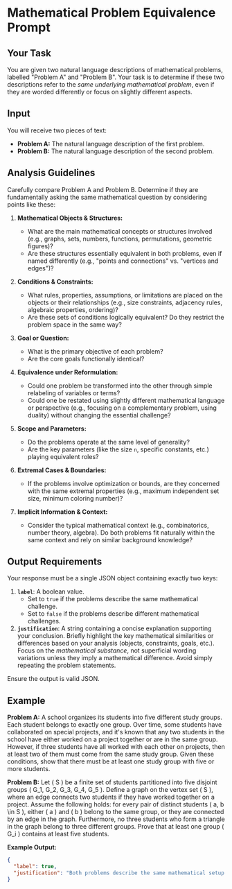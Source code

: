 # Mathematical Problem Equivalence Prompt

## Your Task

You are given two natural language descriptions of mathematical problems, labelled "Problem A" and "Problem B". Your task is to determine if these two descriptions refer to the *same underlying mathematical problem*, even if they are worded differently or focus on slightly different aspects.

## Input

You will receive two pieces of text:

*   **Problem A:** The natural language description of the first problem.
*   **Problem B:** The natural language description of the second problem.

## Analysis Guidelines

Carefully compare Problem A and Problem B. Determine if they are fundamentally asking the same mathematical question by considering points like these:

1.  **Mathematical Objects & Structures:**
    *   What are the main mathematical concepts or structures involved (e.g., graphs, sets, numbers, functions, permutations, geometric figures)?
    *   Are these structures essentially equivalent in both problems, even if named differently (e.g., "points and connections" vs. "vertices and edges")?

2.  **Conditions & Constraints:**
    *   What rules, properties, assumptions, or limitations are placed on the objects or their relationships (e.g., size constraints, adjacency rules, algebraic properties, ordering)?
    *   Are these sets of conditions logically equivalent? Do they restrict the problem space in the same way?

3.  **Goal or Question:**
    *   What is the primary objective of each problem?
    *   Are the core goals functionally identical?

4.  **Equivalence under Reformulation:**
    *   Could one problem be transformed into the other through simple relabeling of variables or terms?
    *   Could one be restated using slightly different mathematical language or perspective (e.g., focusing on a complementary problem, using duality) without changing the essential challenge?

5.  **Scope and Parameters:**
    *   Do the problems operate at the same level of generality?
    *   Are the key parameters (like the size `n`, specific constants, etc.) playing equivalent roles?

6.  **Extremal Cases & Boundaries:**
    *   If the problems involve optimization or bounds, are they concerned with the same extremal properties (e.g., maximum independent set size, minimum coloring number)?

7.  **Implicit Information & Context:**
    *   Consider the typical mathematical context (e.g., combinatorics, number theory, algebra). Do both problems fit naturally within the same context and rely on similar background knowledge?

## Output Requirements

Your response must be a single JSON object containing exactly two keys:

1.  **`label`**: A boolean value.
    *   Set to `true` if the problems describe the same mathematical challenge.
    *   Set to `false` if the problems describe different mathematical challenges.
2.  **`justification`**: A string containing a concise explanation supporting your conclusion. Briefly highlight the key mathematical similarities or differences based on your analysis (objects, constraints, goals, etc.). Focus on the *mathematical substance*, not superficial wording variations unless they imply a mathematical difference. Avoid simply repeating the problem statements.

Ensure the output is valid JSON.

## Example

**Problem A:**
A school organizes its students into five different study groups. Each student belongs to exactly one group. Over time, some students have collaborated on special projects, and it's known that any two students in the school have either worked on a project together or are in the same group. However, if three students have all worked with each other on projects, then at least two of them must come from the same study group. Given these conditions, show that there must be at least one study group with five or more students.

**Problem B:**
Let \( S \) be a finite set of students partitioned into five disjoint groups \( G_1, G_2, G_3, G_4, G_5 \). Define a graph on the vertex set \( S \), where an edge connects two students if they have worked together on a project. Assume the following holds: for every pair of distinct students \( a, b \in S \), either \( a \) and \( b \) belong to the same group, or they are connected by an edge in the graph. Furthermore, no three students who form a triangle in the graph belong to three different groups. Prove that at least one group \( G_i \) contains at least five students.

**Example Output:**

```json
{
  "label": true,
  "justification": "Both problems describe the same mathematical setup: a set of students partitioned into 5 groups and a collaboration relationship defined between students. Problem B uses explicit graph terminology (vertices, edges, triangles) to represent the collaboration structure described narratively in Problem A. The core constraints are identical: (1) any two students are either in the same group or collaborated, and (2) no set of three collaborating students comes from three distinct groups. The goal is also identical: to prove that at least one group must have a size of 5 or more. The underlying mathematical structure, constraints, and objective are equivalent."
}
```